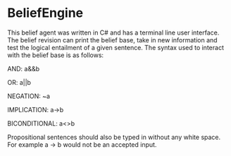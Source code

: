 # BeliefEngine
This belief agent was written in C# and has a terminal line user interface. The belief revision can print the belief base, take in new information and test the logical entailment of a given sentence. 
The syntax used to interact with the belief base is as follows:

AND: a&&b

OR: a||b

NEGATION: ~a

IMPLICATION: a->b 

BICONDITIONAL: a<>b

Propositional sentences should also be typed in without any white space. For example a -> b would not be an accepted input. 